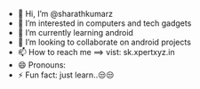 - 👋 Hi, I’m @sharathkumarz
- 👀 I’m interested in computers and tech gadgets
- 🌱 I’m currently learning android
- 💞️ I’m looking to collaborate on android projects
- 📫 How to reach me ==> vist: sk.xpertxyz.in
- 😄 Pronouns: 
- ⚡ Fun fact: just learn..😒😒
